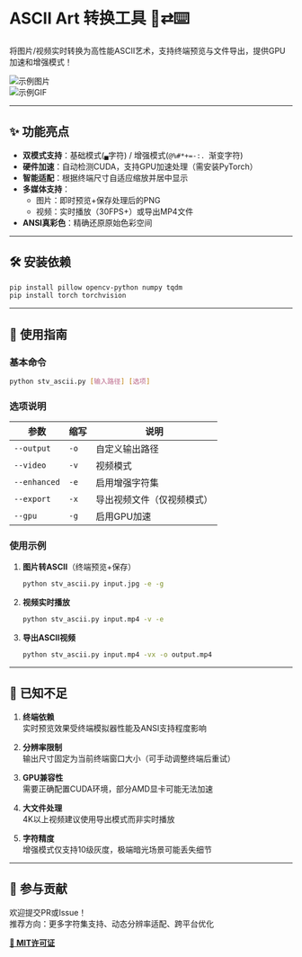 # ASCII Art 转换工具 🎨⇄⌨️

将图片/视频实时转换为高性能ASCII艺术，支持终端预览与文件导出，提供GPU加速和增强模式！

![示例图片](demo/demo_image.png "图片转ASCII示例")  
![示例GIF](demo/demo_video.gif "视频转ASCII示例")

---

## ✨ 功能亮点
- **双模式支持**：基础模式(`▄`字符) / 增强模式(`@%#*+=-:. `渐变字符)
- **硬件加速**：自动检测CUDA，支持GPU加速处理（需安装PyTorch）
- **智能适配**：根据终端尺寸自适应缩放并居中显示
- **多媒体支持**：
  - 图片：即时预览+保存处理后的PNG
  - 视频：实时播放（30FPS+）或导出MP4文件
- **ANSI真彩色**：精确还原原始色彩空间

---

## 🛠️ 安装依赖
```bash
pip install pillow opencv-python numpy tqdm
pip install torch torchvision
```

---

## 🚀 使用指南

### 基本命令
```bash
python stv_ascii.py [输入路径] [选项]
```

### 选项说明
| 参数 | 缩写 | 说明 |
|------|------|------|
| `--output` | `-o` | 自定义输出路径 |
| `--video`  | `-v` | 视频模式 |
| `--enhanced` | `-e` | 启用增强字符集 |
| `--export` | `-x` | 导出视频文件（仅视频模式）|
| `--gpu` | `-g` | 启用GPU加速 |

### 使用示例
1. **图片转ASCII**（终端预览+保存）
   ```bash
   python stv_ascii.py input.jpg -e -g
   ```

2. **视频实时播放**
   ```bash
   python stv_ascii.py input.mp4 -v -e
   ```

3. **导出ASCII视频**
   ```bash
   python stv_ascii.py input.mp4 -vx -o output.mp4
   ```

---

## 📝 已知不足
1. **终端依赖**  
   实时预览效果受终端模拟器性能及ANSI支持程度影响

2. **分辨率限制**  
   输出尺寸固定为当前终端窗口大小（可手动调整终端后重试）

3. **GPU兼容性**  
   需要正确配置CUDA环境，部分AMD显卡可能无法加速

4. **大文件处理**  
   4K以上视频建议使用导出模式而非实时播放

5. **字符精度**  
   增强模式仅支持10级灰度，极端暗光场景可能丢失细节

---

## 🤝 参与贡献
欢迎提交PR或Issue！  
推荐方向：更多字符集支持、动态分辨率适配、跨平台优化

**[📜 MIT许可证](LICENSE)**
